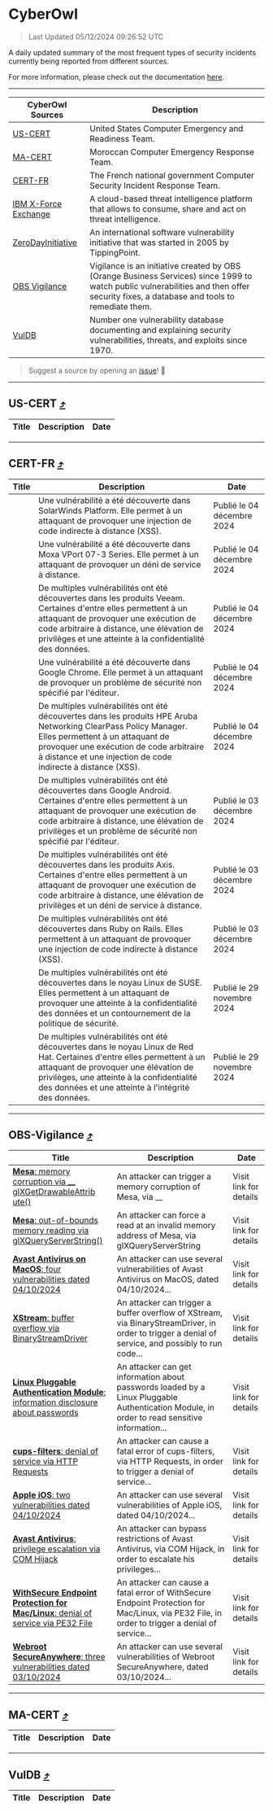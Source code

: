 
 <div id='top'></div>

# CyberOwl

 > Last Updated 05/12/2024 09:26:52 UTC
 
 A daily updated summary of the most frequent types of security incidents currently being reported from different sources.
 
 For more information, please check out the documentation [here](./docs/README.md).
 
 ---
 |CyberOwl Sources|Description|
 |---|---|
 |[US-CERT](#us-cert-arrow_heading_up)|United States Computer Emergency and Readiness Team.|
 |[MA-CERT](#ma-cert-arrow_heading_up)|Moroccan Computer Emergency Response Team.|
 |[CERT-FR](#cert-fr-arrow_heading_up)|The French national government Computer Security Incident Response Team.|
 |[IBM X-Force Exchange](#ibmcloud-arrow_heading_up)|A cloud-based threat intelligence platform that allows to consume, share and act on threat intelligence.|
 |[ZeroDayInitiative](#zerodayinitiative-arrow_heading_up)|An international software vulnerability initiative that was started in 2005 by TippingPoint.|
 |[OBS Vigilance](#obs-vigilance-arrow_heading_up)|Vigilance is an initiative created by OBS (Orange Business Services) since 1999 to watch public vulnerabilities and then offer security fixes, a database and tools to remediate them.|
 |[VulDB](#vuldb-arrow_heading_up)|Number one vulnerability database documenting and explaining security vulnerabilities, threats, and exploits since 1970.|
 
 > Suggest a source by opening an [issue](https://github.com/karimhabush/cyberowl/issues)! :raised_hands:
 ---

## US-CERT [:arrow_heading_up:](#cyberowl)

 |Title|Description|Date|
 |---|---|---|
 
 ---

## CERT-FR [:arrow_heading_up:](#cyberowl)

 |Title|Description|Date|
 |---|---|---|
 |[](https://www.cert.ssi.gouv.fr/avis/CERTFR-2024-AVI-1041/)|Une vulnérabilité a été découverte dans SolarWinds Platform. Elle permet à un attaquant de provoquer une injection de code indirecte à distance (XSS).|Publié le 04 décembre 2024|
 |[](https://www.cert.ssi.gouv.fr/avis/CERTFR-2024-AVI-1040/)|Une vulnérabilité a été découverte dans Moxa VPort 07-3 Series. Elle permet à un attaquant de provoquer un déni de service à distance.|Publié le 04 décembre 2024|
 |[](https://www.cert.ssi.gouv.fr/avis/CERTFR-2024-AVI-1039/)|De multiples vulnérabilités ont été découvertes dans les produits Veeam. Certaines d'entre elles permettent à un attaquant de provoquer une exécution de code arbitraire à distance, une élévation de privilèges et une atteinte à la confidentialité des données.|Publié le 04 décembre 2024|
 |[](https://www.cert.ssi.gouv.fr/avis/CERTFR-2024-AVI-1038/)|Une vulnérabilité a été découverte dans Google Chrome. Elle permet à un attaquant de provoquer un problème de sécurité non spécifié par l'éditeur.|Publié le 04 décembre 2024|
 |[](https://www.cert.ssi.gouv.fr/avis/CERTFR-2024-AVI-1037/)|De multiples vulnérabilités ont été découvertes dans les produits HPE Aruba Networking ClearPass Policy Manager. Elles permettent à un attaquant de provoquer une exécution de code arbitraire à distance et une injection de code indirecte à distance (XSS).|Publié le 04 décembre 2024|
 |[](https://www.cert.ssi.gouv.fr/avis/CERTFR-2024-AVI-1036/)|De multiples vulnérabilités ont été découvertes dans Google Android. Certaines d'entre elles permettent à un attaquant de provoquer une exécution de code arbitraire à distance, une élévation de privilèges et un problème de sécurité non spécifié par l'éditeur.|Publié le 03 décembre 2024|
 |[](https://www.cert.ssi.gouv.fr/avis/CERTFR-2024-AVI-1035/)|De multiples vulnérabilités ont été découvertes dans les produits Axis. Certaines d'entre elles permettent à un attaquant de provoquer une exécution de code arbitraire à distance, une élévation de privilèges et un déni de service à distance.|Publié le 03 décembre 2024|
 |[](https://www.cert.ssi.gouv.fr/avis/CERTFR-2024-AVI-1034/)|De multiples vulnérabilités ont été découvertes dans Ruby on Rails. Elles permettent à un attaquant de provoquer une injection de code indirecte à distance (XSS).|Publié le 03 décembre 2024|
 |[](https://www.cert.ssi.gouv.fr/avis/CERTFR-2024-AVI-1033/)|De multiples vulnérabilités ont été découvertes dans le noyau Linux de SUSE. Elles permettent à un attaquant de provoquer une atteinte à la confidentialité des données et un contournement de la politique de sécurité.|Publié le 29 novembre 2024|
 |[](https://www.cert.ssi.gouv.fr/avis/CERTFR-2024-AVI-1032/)|De multiples vulnérabilités ont été découvertes dans le noyau Linux de Red Hat. Certaines d'entre elles permettent à un attaquant de provoquer une élévation de privilèges, une atteinte à la confidentialité des données et une atteinte à l'intégrité des données.|Publié le 29 novembre 2024|
 
 ---

## OBS-Vigilance [:arrow_heading_up:](#cyberowl)

 |Title|Description|Date|
 |---|---|---|
 |[<a href="https://vigilance.fr/vulnerability/Mesa-memory-corruption-via-glXGetDrawableAttribute-45298" class="noirorange"><b>Mesa</b>: memory corruption via __<wbr>glXGetDrawableAttrib<wbr>ute()</wbr></wbr></a>](https://vigilance.fr/vulnerability/Mesa-memory-corruption-via-glXGetDrawableAttribute-45298)|An attacker can trigger a memory corruption of Mesa, via __|Visit link for details|
 |[<a href="https://vigilance.fr/vulnerability/Mesa-out-of-bounds-memory-reading-via-glXQueryServerString-45297" class="noirorange"><b>Mesa</b>: out-of-bounds memory reading via glXQueryServerString<wbr>()</wbr></a>](https://vigilance.fr/vulnerability/Mesa-out-of-bounds-memory-reading-via-glXQueryServerString-45297)|An attacker can force a read at an invalid memory address of Mesa, via glXQueryServerString|Visit link for details|
 |[<a href="https://vigilance.fr/vulnerability/Avast-Antivirus-on-MacOS-four-vulnerabilities-dated-04-10-2024-45295" class="noirorange"><b>Avast Antivirus on MacOS</b>: four vulnerabilities dated 04/10/2024</a>](https://vigilance.fr/vulnerability/Avast-Antivirus-on-MacOS-four-vulnerabilities-dated-04-10-2024-45295)|An attacker can use several vulnerabilities of Avast Antivirus on MacOS, dated 04/10/2024...|Visit link for details|
 |[<a href="https://vigilance.fr/vulnerability/XStream-buffer-overflow-via-BinaryStreamDriver-45697" class="noirorange"><b>XStream</b>: buffer overflow via BinaryStreamDriver</a>](https://vigilance.fr/vulnerability/XStream-buffer-overflow-via-BinaryStreamDriver-45697)|An attacker can trigger a buffer overflow of XStream, via BinaryStreamDriver, in order to trigger a denial of service, and possibly to run code...|Visit link for details|
 |[<a href="https://vigilance.fr/vulnerability/Linux-Pluggable-Authentication-Module-information-disclosure-about-passwords-45696" class="noirorange"><b>Linux Pluggable Authentication Module</b>: information disclosure about passwords</a>](https://vigilance.fr/vulnerability/Linux-Pluggable-Authentication-Module-information-disclosure-about-passwords-45696)|An attacker can get information about passwords loaded by a Linux Pluggable Authentication Module, in order to read sensitive information...|Visit link for details|
 |[<a href="https://vigilance.fr/vulnerability/cups-filters-denial-of-service-via-HTTP-Requests-45294" class="noirorange"><b>cups-filters</b>: denial of service via HTTP Requests</a>](https://vigilance.fr/vulnerability/cups-filters-denial-of-service-via-HTTP-Requests-45294)|An attacker can cause a fatal error of cups-filters, via HTTP Requests, in order to trigger a denial of service...|Visit link for details|
 |[<a href="https://vigilance.fr/vulnerability/Apple-iOS-two-vulnerabilities-dated-04-10-2024-45293" class="noirorange"><b>Apple iOS</b>: two vulnerabilities dated 04/10/2024</a>](https://vigilance.fr/vulnerability/Apple-iOS-two-vulnerabilities-dated-04-10-2024-45293)|An attacker can use several vulnerabilities of Apple iOS, dated 04/10/2024...|Visit link for details|
 |[<a href="https://vigilance.fr/vulnerability/Avast-Antivirus-privilege-escalation-via-COM-Hijack-45292" class="noirorange"><b>Avast Antivirus</b>: privilege escalation via COM Hijack</a>](https://vigilance.fr/vulnerability/Avast-Antivirus-privilege-escalation-via-COM-Hijack-45292)|An attacker can bypass restrictions of Avast Antivirus, via COM Hijack, in order to escalate his privileges...|Visit link for details|
 |[<a href="https://vigilance.fr/vulnerability/WithSecure-Endpoint-Protection-for-Mac-Linux-denial-of-service-via-PE32-File-45291" class="noirorange"><b>WithSecure Endpoint Protection for Mac/Linux</b>: denial of service via PE32 File</a>](https://vigilance.fr/vulnerability/WithSecure-Endpoint-Protection-for-Mac-Linux-denial-of-service-via-PE32-File-45291)|An attacker can cause a fatal error of WithSecure Endpoint Protection for Mac/Linux, via PE32 File, in order to trigger a denial of service...|Visit link for details|
 |[<a href="https://vigilance.fr/vulnerability/Webroot-SecureAnywhere-three-vulnerabilities-dated-03-10-2024-45290" class="noirorange"><b>Webroot SecureAnywhere</b>: three vulnerabilities dated 03/10/2024</a>](https://vigilance.fr/vulnerability/Webroot-SecureAnywhere-three-vulnerabilities-dated-03-10-2024-45290)|An attacker can use several vulnerabilities of Webroot SecureAnywhere, dated 03/10/2024...|Visit link for details|
 
 ---

## MA-CERT [:arrow_heading_up:](#cyberowl)

 |Title|Description|Date|
 |---|---|---|
 
 ---

## VulDB [:arrow_heading_up:](#cyberowl)

 |Title|Description|Date|
 |---|---|---|
 
